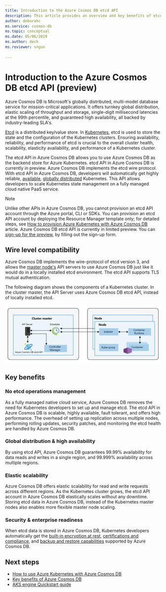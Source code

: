 ```yaml
---
title: Introduction to the Azure Cosmos DB etcd API
description: This article provides an overview and key benefits of etcd API in Azure Cosmos DB
author: deborahc
ms.service: cosmos-db
ms.topic: conceptual
ms.date: 05/06/2019
ms.author: dech
ms.reviewer: sngun

---
```


# Introduction to the Azure Cosmos DB etcd API (preview)

Azure Cosmos DB is Microsoft's globally distributed, multi-model database service for mission-critical applications. It offers turnkey global distribution, elastic scaling of throughput and storage, single-digit millisecond latencies at the 99th percentile, and guaranteed high availability, all backed by industry-leading SLA's.

[Etcd](https://github.com/etcd-io/etcd) is a distributed key/value store. In [Kubernetes](https://kubernetes.io/), etcd is used to store the state and the configuration of the Kubernetes clusters. Ensuring availability, reliability, and performance of etcd is crucial to the overall cluster health, scalability, elasticity availability, and performance of a Kubernetes cluster.

The etcd API in Azure Cosmos DB allows you to use Azure Cosmos DB as the backend store for Azure Kubernetes. etcd API in Azure Cosmos DB is currently in preview. Azure Cosmos DB implements the etcd wire protocol. With etcd API in Azure Cosmos DB, developers will automatically get highly reliable, [available](high-availability.md), [globally distributed](distribute-data-globally.md) Kubernetes. This API allows developers to scale Kubernetes state management on a fully managed cloud native PaaS service. 

> [!NOTE]
> Unlike other APIs in Azure Cosmos DB, you cannot provision an etcd API account through the Azure portal, CLI or SDKs. You can provision an etcd API account by deploying the Resource Manager template only; for detailed steps, see [How to provision Azure Kubernetes with Azure Cosmos DB](bootstrap-kubernetes-cluster.md) article. Azure Cosmos DB etcd API is currently in limited preview. You can [sign-up for the preview](https://aka.ms/cosmosetcdapi-signup), by filling out the sign-up form.

## Wire level compatibility

Azure Cosmos DB implements the wire-protocol of etcd version 3, and allows the [master node's](https://kubernetes.io/docs/concepts/overview/components/) API servers to use Azure Cosmos DB just like it would do in a locally installed etcd environment. The etcd API supports TLS mutual authentication. 

The following diagram shows the components of a Kubernetes cluster. In the cluster master, the API Server uses Azure Cosmos DB etcd API, instead of locally installed etcd. 

![Azure Cosmos DB implementing the etcd wire-protocol](./media/etcd-api-introduction/etcd-api-wire-protocol.png)

## Key benefits

### No etcd operations management

As a fully managed native cloud service, Azure Cosmos DB removes the need for Kubernetes developers to set up and manage etcd. The etcd API in Azure Cosmos DB is scalable, highly available, fault tolerant, and offers high performance. The overhead of setting up replication across multiple nodes, performing rolling updates, security patches, and monitoring the etcd health are handled by Azure Cosmos DB.

### Global distribution & high availability 

By using etcd API, Azure Cosmos DB guarantees 99.99% availability for data reads and writes in a single region, and 99.999% availability across multiple regions. 

### Elastic scalability

Azure Cosmos DB offers elastic scalability for read and write requests across different regions.
As the Kubernetes cluster grows, the etcd API account in Azure Cosmos DB elastically scales without any downtime. Storing etcd data in Azure Cosmos DB, instead of the Kubernetes master nodes also enables more flexible master node scaling. 

### Security & enterprise readiness

When etcd data is stored in Azure Cosmos DB, Kubernetes developers automatically get the [built-in encryption at rest](database-encryption-at-rest.md),  [certifications and compliance](compliance.md), and [backup and restore capabilities](online-backup-and-restore.md) supported by Azure Cosmos DB. 

## Next steps

* [How to use Azure Kubernetes with Azure Cosmos DB](bootstrap-kubernetes-cluster.md)
* [Key benefits of Azure Cosmos DB](introduction.md)
* [AKS engine Quickstart guide](https://github.com/Azure/aks-engine/blob/master/docs/tutorials/quickstart.md)